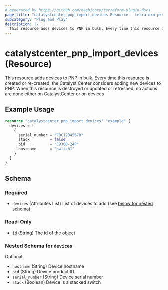 ```yaml
---
# generated by https://github.com/hashicorp/terraform-plugin-docs
page_title: "catalystcenter_pnp_import_devices Resource - terraform-provider-catalystcenter"
subcategory: "Plug and Play"
description: |-
  This resource adds devices to PNP in bulk. Every time this resource is created or re-created, the Catalyst Center considers adding new devices to PNP. When this resource is destroyed or updated or refreshed, no actions are done either on CatalystCenter or on devices
---
```


# catalystcenter_pnp_import_devices (Resource)

This resource adds devices to PNP in bulk. Every time this resource is created or re-created, the Catalyst Center considers adding new devices to PNP. When this resource is destroyed or updated or refreshed, no actions are done either on CatalystCenter or on devices

## Example Usage

```terraform
resource "catalystcenter_pnp_import_devices" "example" {
  devices = [
    {
      serial_number = "FOC12345678"
      stack         = false
      pid           = "C9300-24P"
      hostname      = "switch1"
    }
  ]
}
```

<!-- schema generated by tfplugindocs -->
## Schema

### Required

- `devices` (Attributes List) List of devices to add (see [below for nested schema](#nestedatt--devices))

### Read-Only

- `id` (String) The id of the object

<a id="nestedatt--devices"></a>
### Nested Schema for `devices`

Optional:

- `hostname` (String) Device hostname
- `pid` (String) Device product ID
- `serial_number` (String) Device serial number
- `stack` (Boolean) Device is a stacked switch
